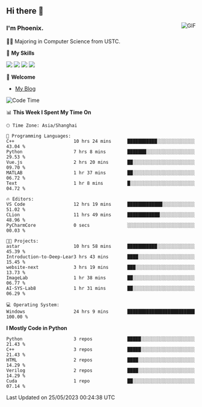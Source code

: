 ## Hi there 👋
<img align="right" alt="GIF" src="https://raw.githubusercontent.com/JoeyBling/JoeyBling/master/pic/pusheencode.gif" />

### I'm Phoenix.

👨‍🎓 Majoring in Computer Science from USTC.

🌟 **My Skills**

![](https://img.shields.io/badge/-Python-3e74a2?style=flat-square&logo=Python&logoColor=fff)
![](https://img.shields.io/badge/-C++-9f62a5?style=flat&logo=cplusplus&logoColor=white)
![](https://img.shields.io/badge/-Linux-185886?style=flat-square&logo=Linux&logoColor=fff)
![](https://img.shields.io/badge/-Rust-ff4136?style=flat-square&logo=Rust&logoColor=fff)

💬 **Welcome**

- [My Blog](https://ysy-phoenix.github.io/)

<!--START_SECTION:waka-->
![Code Time](http://img.shields.io/badge/Code%20Time-193%20hrs%2027%20mins-blue)

📊 **This Week I Spent My Time On** 

```text
🕑︎ Time Zone: Asia/Shanghai

💬 Programming Languages: 
C++                      10 hrs 24 mins      ███████████░░░░░░░░░░░░░░   43.04 % 
Python                   7 hrs 8 mins        ███████░░░░░░░░░░░░░░░░░░   29.53 % 
Vue.js                   2 hrs 20 mins       ██░░░░░░░░░░░░░░░░░░░░░░░   09.70 % 
MATLAB                   1 hr 37 mins        ██░░░░░░░░░░░░░░░░░░░░░░░   06.72 % 
Text                     1 hr 8 mins         █░░░░░░░░░░░░░░░░░░░░░░░░   04.72 % 

🔥 Editors: 
VS Code                  12 hrs 19 mins      █████████████░░░░░░░░░░░░   51.02 % 
CLion                    11 hrs 49 mins      ████████████░░░░░░░░░░░░░   48.96 % 
PyCharmCore              0 secs              ░░░░░░░░░░░░░░░░░░░░░░░░░   00.03 % 

🐱‍💻 Projects: 
astar                    10 hrs 58 mins      ███████████░░░░░░░░░░░░░░   45.39 % 
Introduction-to-Deep-Lear3 hrs 43 mins       ████░░░░░░░░░░░░░░░░░░░░░   15.45 % 
website-next             3 hrs 19 mins       ███░░░░░░░░░░░░░░░░░░░░░░   13.73 % 
ImageLab                 1 hr 38 mins        ██░░░░░░░░░░░░░░░░░░░░░░░   06.77 % 
AI-SYS-Lab8              1 hr 31 mins        ██░░░░░░░░░░░░░░░░░░░░░░░   06.29 % 

💻 Operating System: 
Windows                  24 hrs 9 mins       █████████████████████████   100.00 % 
```

**I Mostly Code in Python** 

```text
Python                   3 repos             █████░░░░░░░░░░░░░░░░░░░░   21.43 % 
C++                      3 repos             █████░░░░░░░░░░░░░░░░░░░░   21.43 % 
HTML                     2 repos             ████░░░░░░░░░░░░░░░░░░░░░   14.29 % 
Verilog                  2 repos             ████░░░░░░░░░░░░░░░░░░░░░   14.29 % 
Cuda                     1 repo              ██░░░░░░░░░░░░░░░░░░░░░░░   07.14 % 
```




 Last Updated on 25/05/2023 00:24:38 UTC
<!--END_SECTION:waka-->

<!--
**ysy-phoenix/ysy-phoenix** is a ✨ _special_ ✨ repository because its `README.md` (this file) appears on your GitHub profile.

Here are some ideas to get you started:

- 🔭 I’m currently working on ...
- 🌱 I’m currently learning ...
- 👯 I’m looking to collaborate on ...
- 🤔 I’m looking for help with ...
- 💬 Ask me about ...
- 📫 How to reach me: ...
- 😄 Pronouns: ...
- ⚡ Fun fact: ...
-->
